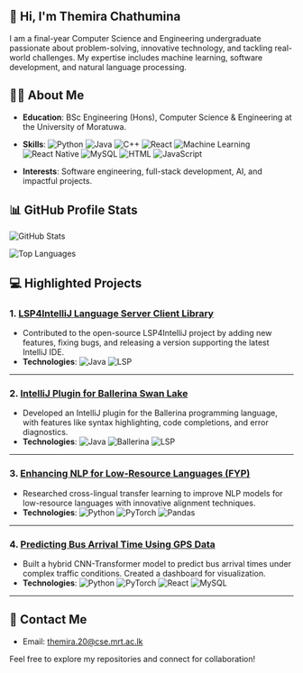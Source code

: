 ## 👋 Hi, I'm Themira Chathumina

<!--
**ThemiraChathumina/ThemiraChathumina** is a ✨ _special_ ✨ repository because its `README.md` (this file) appears on your GitHub profile.

Here are some ideas to get you started:

- 🔭 I’m currently working on ...
- 🌱 I’m currently learning ...
- 👯 I’m looking to collaborate on ...
- 🤔 I’m looking for help with ...
- 💬 Ask me about ...
- 📫 How to reach me: ...
- 😄 Pronouns: ...
- ⚡ Fun fact: ...
-->

I am a final-year Computer Science and Engineering undergraduate passionate about problem-solving, innovative technology, and tackling real-world challenges. My expertise includes machine learning, software development, and natural language processing.

## 🧑‍💻 About Me
- **Education**: BSc Engineering (Hons), Computer Science & Engineering at the University of Moratuwa.
- **Skills**:
  ![Python](https://img.shields.io/badge/-Python-3776AB?logo=python&logoColor=white) ![Java](https://img.shields.io/badge/-Java-007396?logo=java&logoColor=white) ![C++](https://img.shields.io/badge/-C++-00599C?logo=cplusplus&logoColor=white) ![React](https://img.shields.io/badge/-React-61DAFB?logo=react&logoColor=white) ![Machine Learning](https://img.shields.io/badge/-Machine%20Learning-102230?logo=tensorflow&logoColor=orange) ![React Native](https://img.shields.io/badge/-React%20Native-61DAFB?logo=react&logoColor=white) ![MySQL](https://img.shields.io/badge/-MySQL-4479A1?logo=mysql&logoColor=white) ![HTML](https://img.shields.io/badge/-HTML-E34F26?logo=html5&logoColor=white) ![JavaScript](https://img.shields.io/badge/-JavaScript-F7DF1E?logo=javascript&logoColor=black)

- **Interests**: Software engineering, full-stack development, AI, and impactful projects.

## 📊 GitHub Profile Stats

![GitHub Stats](https://github-readme-stats.vercel.app/api?username=ThemiraChathumina&show_icons=true&theme=radical)

![Top Languages](https://github-readme-stats.vercel.app/api/top-langs/?username=ThemiraChathumina&layout=compact&theme=radical)

## 💻 Highlighted Projects

### 1. [**LSP4IntelliJ Language Server Client Library**](https://github.com/ballerina-platform/lsp4intellij)
- Contributed to the open-source LSP4IntelliJ project by adding new features, fixing bugs, and releasing a version supporting the latest IntelliJ IDE.
- **Technologies**: ![Java](https://img.shields.io/badge/-Java-007396?logo=java&logoColor=white) ![LSP](https://img.shields.io/badge/-Language%20Server%20Protocol-102230?logoColor=white)

---

### 2. [**IntelliJ Plugin for Ballerina Swan Lake**](https://github.com/ballerina-platform/plugin-intellij)
- Developed an IntelliJ plugin for the Ballerina programming language, with features like syntax highlighting, code completions, and error diagnostics.
- **Technologies**: ![Java](https://img.shields.io/badge/-Java-007396?logo=java&logoColor=white) ![Ballerina](https://img.shields.io/badge/-Ballerina-FF5000?logoColor=white) ![LSP](https://img.shields.io/badge/-Language%20Server%20Protocol-102230?logoColor=white)

---

### 3. [**Enhancing NLP for Low-Resource Languages (FYP)**](#) <!-- Replace '#' with the appropriate repository link if available -->
- Researched cross-lingual transfer learning to improve NLP models for low-resource languages with innovative alignment techniques.
- **Technologies**: ![Python](https://img.shields.io/badge/-Python-3776AB?logo=python&logoColor=white) ![PyTorch](https://img.shields.io/badge/-PyTorch-EE4C2C?logo=pytorch&logoColor=white) ![Pandas](https://img.shields.io/badge/-Pandas-150458?logo=pandas&logoColor=white)

---

### 4. [**Predicting Bus Arrival Time Using GPS Data**](https://github.com/navindu-ds/CS3501-Sem-5-DSE)
- Built a hybrid CNN-Transformer model to predict bus arrival times under complex traffic conditions. Created a dashboard for visualization.
- **Technologies**: ![Python](https://img.shields.io/badge/-Python-3776AB?logo=python&logoColor=white) ![PyTorch](https://img.shields.io/badge/-PyTorch-EE4C2C?logo=pytorch&logoColor=white) ![React](https://img.shields.io/badge/-React-61DAFB?logo=react&logoColor=white) ![MySQL](https://img.shields.io/badge/-MySQL-4479A1?logo=mysql&logoColor=white)

---

## 📧 Contact Me
- Email: [themira.20@cse.mrt.ac.lk](mailto:themira.20@cse.mrt.ac.lk)

Feel free to explore my repositories and connect for collaboration!
